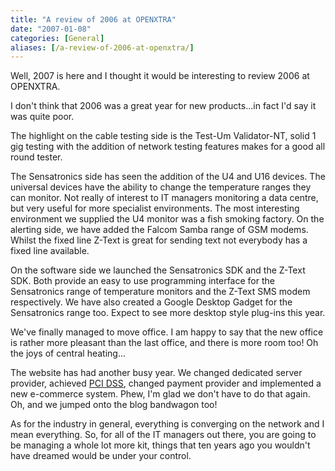```yaml
---
title: "A review of 2006 at OPENXTRA"
date: "2007-01-08"
categories: [General]
aliases: [/a-review-of-2006-at-openxtra/]
---
```


Well, 2007 is here and I thought it would be interesting to review 2006 at OPENXTRA.

I don't think that 2006 was a great year for new products...in fact I'd say it was quite poor.

The highlight on the cable testing side is the Test-Um Validator-NT, solid 1 gig testing with the addition of network testing features makes for a good all round tester.

The Sensatronics side has seen the addition of the U4 and U16 devices. The universal devices have the ability to change the temperature ranges they can monitor. Not really of interest to IT managers monitoring a data centre, but very useful for more specialist environments. The most interesting environment we supplied the U4 monitor was a fish smoking factory. On the alerting side, we have added the Falcom Samba range of GSM modems. Whilst the fixed line Z-Text is great for sending text not everybody has a fixed line available.

On the software side we launched the Sensatronics SDK and the Z-Text SDK. Both provide an easy to use programming interface for the Sensatronics range of temperature monitors and the Z-Text SMS modem respectively. We have also created a Google Desktop Gadget for the Sensatronics range too. Expect to see more desktop style plug-ins this year.

We've finally managed to move office. I am happy to say that the new office is rather more pleasant than the last office, and there is more room too! Oh the joys of central heating...

The website has had another busy year. We changed dedicated server provider, achieved [PCI DSS](http://www.pcisecuritystandards.org/), changed payment provider and implemented a new e-commerce system. Phew, I'm glad we don't have to do that again. Oh, and we jumped onto the blog bandwagon too!

As for the industry in general, everything is converging on the network and I mean everything. So, for all of the IT managers out there, you are going to be managing a whole lot more kit, things that ten years ago you wouldn't have dreamed would be under your control.
